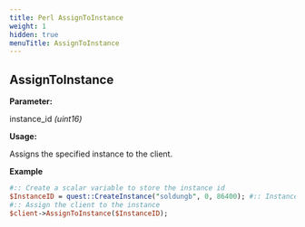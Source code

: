 ```yaml
---
title: Perl AssignToInstance
weight: 1
hidden: true
menuTitle: AssignToInstance
---
```


## AssignToInstance

**Parameter:**

instance\_id _\(uint16\)_

**Usage:**

Assigns the specified instance to the client.

**Example**

```perl
#:: Create a scalar variable to store the instance id
$InstanceID = quest::CreateInstance("soldungb", 0, 86400); #:: Instance of Sol B, based on version 0, for 86400 seconds (1 day)
#:: Assign the client to the instance
$client->AssignToInstance($InstanceID);
```
